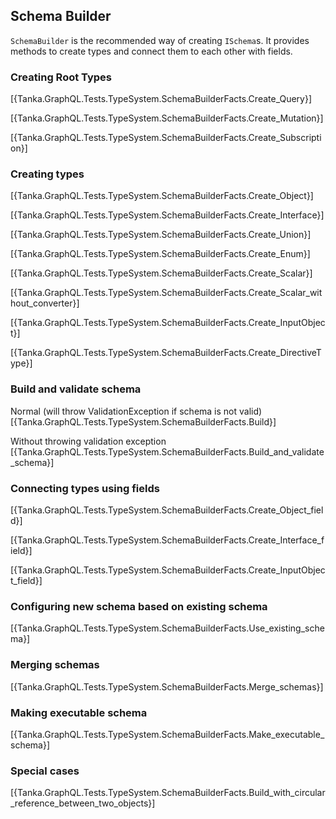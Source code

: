 ## Schema Builder

`SchemaBuilder` is the recommended way of creating `ISchema`s. It provides methods to create types and connect them to each other with fields.


### Creating Root Types

[{Tanka.GraphQL.Tests.TypeSystem.SchemaBuilderFacts.Create_Query}]

[{Tanka.GraphQL.Tests.TypeSystem.SchemaBuilderFacts.Create_Mutation}]

[{Tanka.GraphQL.Tests.TypeSystem.SchemaBuilderFacts.Create_Subscription}]


### Creating types

[{Tanka.GraphQL.Tests.TypeSystem.SchemaBuilderFacts.Create_Object}]

[{Tanka.GraphQL.Tests.TypeSystem.SchemaBuilderFacts.Create_Interface}]

[{Tanka.GraphQL.Tests.TypeSystem.SchemaBuilderFacts.Create_Union}]

[{Tanka.GraphQL.Tests.TypeSystem.SchemaBuilderFacts.Create_Enum}]

[{Tanka.GraphQL.Tests.TypeSystem.SchemaBuilderFacts.Create_Scalar}]

[{Tanka.GraphQL.Tests.TypeSystem.SchemaBuilderFacts.Create_Scalar_without_converter}]

[{Tanka.GraphQL.Tests.TypeSystem.SchemaBuilderFacts.Create_InputObject}]

[{Tanka.GraphQL.Tests.TypeSystem.SchemaBuilderFacts.Create_DirectiveType}]


### Build and validate schema

Normal (will throw ValidationException if schema is not valid)
[{Tanka.GraphQL.Tests.TypeSystem.SchemaBuilderFacts.Build}]


Without throwing validation exception
[{Tanka.GraphQL.Tests.TypeSystem.SchemaBuilderFacts.Build_and_validate_schema}]


### Connecting types using fields

[{Tanka.GraphQL.Tests.TypeSystem.SchemaBuilderFacts.Create_Object_field}]

[{Tanka.GraphQL.Tests.TypeSystem.SchemaBuilderFacts.Create_Interface_field}]

[{Tanka.GraphQL.Tests.TypeSystem.SchemaBuilderFacts.Create_InputObject_field}]


### Configuring new schema based on existing schema

[{Tanka.GraphQL.Tests.TypeSystem.SchemaBuilderFacts.Use_existing_schema}]


### Merging schemas

[{Tanka.GraphQL.Tests.TypeSystem.SchemaBuilderFacts.Merge_schemas}]


### Making executable schema

[{Tanka.GraphQL.Tests.TypeSystem.SchemaBuilderFacts.Make_executable_schema}]


### Special cases

[{Tanka.GraphQL.Tests.TypeSystem.SchemaBuilderFacts.Build_with_circular_reference_between_two_objects}]